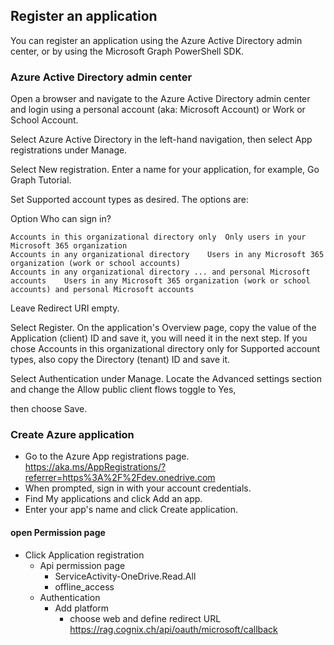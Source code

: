 ## Register an application
You can register an application using the Azure Active Directory admin center, or by using the Microsoft Graph PowerShell SDK.

### Azure Active Directory admin center
Open a browser and navigate to the Azure Active Directory admin center and login using a personal account (aka: Microsoft Account) or Work or School Account.

Select Azure Active Directory in the left-hand navigation, then select App registrations under Manage.

Select New registration. Enter a name for your application, for example, Go Graph Tutorial.

Set Supported account types as desired. The options are:

Option	Who can sign in?
```azure
Accounts in this organizational directory only	Only users in your Microsoft 365 organization
Accounts in any organizational directory	Users in any Microsoft 365 organization (work or school accounts)
Accounts in any organizational directory ... and personal Microsoft accounts	Users in any Microsoft 365 organization (work or school accounts) and personal Microsoft accounts
```
Leave Redirect URI empty.

Select Register. On the application's Overview page, copy the value of the Application (client) ID and save it, you will need it in the next step. If you chose Accounts in this organizational directory only for Supported account types, also copy the Directory (tenant) ID and save it.

Select Authentication under Manage.
Locate the Advanced settings section and change the
Allow public client flows toggle to Yes,

then choose Save.

### Create Azure application 

- Go to the Azure App registrations page.  https://aka.ms/AppRegistrations/?referrer=https%3A%2F%2Fdev.onedrive.com 
- When prompted, sign in with your account credentials.
- Find My applications and click Add an app.
- Enter your app's name and click Create application.


#### open Permission  page 
 - Click Application registration 
   - Api permission page 
       - ServiceActivity-OneDrive.Read.All
       - offline_access
   - Authentication 
       - Add platform 
         -  choose web and define redirect URL https://rag.cognix.ch/api/oauth/microsoft/callback